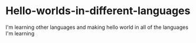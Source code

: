 # Hello-worlds-in-different-languages
I'm learning other languages and making hello world in all of the languages I'm learning
